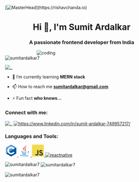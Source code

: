 
[![MasterHead](https://1.bp.blogspot.com/-7A4WynwLsM...)](https://rishavchanda.io)

<h1 align="center">Hi 👋, I'm Sumit Ardalkar</h1>
<h3 align="center">A passionate frontend developer from India</h3>
<img align="right" alt="coding" width="400" src="https://st.depositphotos.com/1037238/4364/v/600/depositphotos_43641985-stock-illustration-computer-programmer-working-on-his.jpg">

<p align="left"> <img src="https://komarev.com/ghpvc/?username=sumitardalkar7&label=Profile%20views&color=0e75b6&style=flat" alt="sumitardalkar7" /> </p>

<p align="left"> <a href="https://twitter.com/.." target="blank"><img src="https://img.shields.io/twitter/follow/..?logo=twitter&style=for-the-badge" alt=".." /></a> </p>

- 🌱 I’m currently learning **MERN stack**

- 📫 How to reach me **sumitardalkar@gmail.com**

- ⚡ Fun fact **who knows...**

<h3 align="left">Connect with me:</h3>
<p align="left">
<a href="https://twitter.com/.." target="blank"><img align="center" src="https://raw.githubusercontent.com/rahuldkjain/github-profile-readme-generator/master/src/images/icons/Social/twitter.svg" alt=".." height="30" width="40" /></a>
<a href="https://linkedin.com/in/https://www.linkedin.com/in/sumit-ardalkar-749957217/" target="blank"><img align="center" src="https://raw.githubusercontent.com/rahuldkjain/github-profile-readme-generator/master/src/images/icons/Social/linked-in-alt.svg" alt="https://www.linkedin.com/in/sumit-ardalkar-749957217/" height="30" width="40" /></a>
</p>

<h3 align="left">Languages and Tools:</h3>
<p align="left"> <a href="https://www.cprogramming.com/" target="_blank" rel="noreferrer"> <img src="https://raw.githubusercontent.com/devicons/devicon/master/icons/c/c-original.svg" alt="c" width="40" height="40"/> </a> <a href="https://www.java.com" target="_blank" rel="noreferrer"> <img src="https://raw.githubusercontent.com/devicons/devicon/master/icons/java/java-original.svg" alt="java" width="40" height="40"/> </a> <a href="https://developer.mozilla.org/en-US/docs/Web/JavaScript" target="_blank" rel="noreferrer"> <img src="https://raw.githubusercontent.com/devicons/devicon/master/icons/javascript/javascript-original.svg" alt="javascript" width="40" height="40"/> </a> <a href="https://reactnative.dev/" target="_blank" rel="noreferrer"> <img src="https://reactnative.dev/img/header_logo.svg" alt="reactnative" width="40" height="40"/> </a> </p>

<p><img align="left" src="https://github-readme-stats.vercel.app/api/top-langs?username=sumitardalkar7&show_icons=true&locale=en&layout=compact" alt="sumitardalkar7" /></p>

<p>&nbsp;<img align="center" src="https://github-readme-stats.vercel.app/api?username=sumitardalkar7&show_icons=true&locale=en" alt="sumitardalkar7" /></p>

<p><img align="center" src="https://github-readme-streak-stats.herokuapp.com/?user=sumitardalkar7&" alt="sumitardalkar7" /></p>
